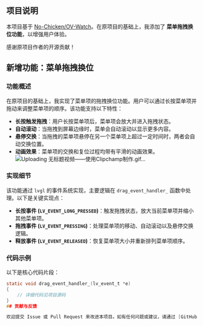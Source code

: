 ## 项目说明

本项目基于 [No-Chicken/OV-Watch](https://github.com/No-Chicken/OV-Watch/tree/main/lv_sim_vscode_win)。在原项目的基础上，我添加了 **菜单拖拽换位功能**，以增强用户体验。

感谢原项目作者的开源贡献！
## 新增功能：菜单拖拽换位

### 功能概述
在原项目的基础上，我实现了菜单项的拖拽换位功能。用户可以通过长按菜单项并拖动来调整菜单项的顺序。该功能支持以下特性：
- **长按触发拖拽**：用户长按菜单项后，菜单项会放大并进入拖拽状态。
- **自动滚动**：当拖拽到屏幕边缘时，菜单会自动滚动以显示更多内容。
- **悬停交换**：当拖拽的菜单项悬停在另一个菜单项上超过一定时间时，两者会自动交换位置。
- **动画效果**：菜单项的交换和复位过程均带有平滑的动画效果。
![Uploading 无标题视频——使用Clipchamp制作.gif…]()
### 实现细节
该功能通过 `lvgl` 的事件系统实现，主要逻辑在 `drag_event_handler_` 函数中处理。以下是关键实现点：
- **长按事件 (`LV_EVENT_LONG_PRESSED`)**：触发拖拽状态，放大当前菜单项并缩小其他菜单项。
- **拖拽事件 (`LV_EVENT_PRESSING`)**：处理菜单项的移动、自动滚动以及悬停交换逻辑。
- **释放事件 (`LV_EVENT_RELEASED`)**：恢复菜单项大小并重新排列菜单项顺序。

### 代码示例
以下是核心代码片段：

```c
static void drag_event_handler_(lv_event_t *e)
{
    // 详细代码见项目源码
}
## 贡献与反馈

欢迎提交 Issue 或 Pull Request 来改进本项目。如有任何问题或建议，请通过 [GitHub Issues](项目 Issues 链接) 反馈。
